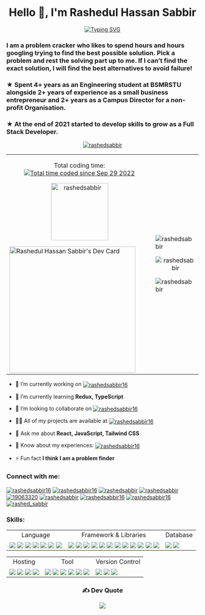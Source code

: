 <h1 align="center">Hello 👋, I'm Rashedul Hassan Sabbir</h1>
<p align='center'><a href="https://git.io/typing-svg"><img
            src="https://readme-typing-svg.demolab.com?font=Fira+Code&pause=1000&center=true&width=435&lines=Full+Stack+Developer;MERN+Stack+Developer;Frontend+Developer;Software+Developer;JavaScript+Developer;ReactJS+Developer"
            alt="Typing SVG" /></a></p>
<h3 align="left">I am a problem cracker who likes to spend hours and hours googling trying to find the best possible
    solution. Pick a problem and rest the solving part up to me. If I can’t find the exact solution, I will find the
    best alternatives to avoid failure!</h3>
<h3>★ Spent 4+ years as an Engineering student at BSMRSTU alongside 2+ years of experience as a small business
    entrepreneur and 2+ years as a Campus Director for a non-profit Organisation.</h3>
<h3>★ At the end of 2021 started to develop skills to grow as a Full Stack Developer.</h3>
<p align="center"> <a href="https://github.com/ryo-ma/github-profile-trophy"><img
            src="https://github-profile-trophy.vercel.app/?username=rashedsabbir" alt="rashedsabbir" /></a> </p>

<table>
    <tr>
        <td>
            <p align='center'><span height='10px'>Total coding time: </span><a
                    href="https://wakatime.com/@c2d5312d-949f-46c0-9436-981f2bd1bbad"><img align='center'
                        src="https://wakatime.com/badge/user/c2d5312d-949f-46c0-9436-981f2bd1bbad.svg"
                        alt="Total time coded since Sep 29 2022" /></a></p>
            <p align="center"> <img
                    src="https://komarev.com/ghpvc/?username=rashedsabbir&label=Profile%20views&color=0e75b6&style=flat"
                    width='150' alt="rashedsabbir" /> </p>
            <a href="https://app.daily.dev/rashedsabbir"><img
                    src="https://api.daily.dev/devcards/e80303a73352446e8972d3b272ec8881.png?r=y7w" width="330"
                    alt="Rashedul Hassan Sabbir's Dev Card" /></a>
        </td>
        <td>
            <p><img src="https://github-readme-streak-stats.herokuapp.com/?user=rashedsabbir" alt="rashedsabbir" /></p>
            <p align='center'><img
                    src="https://github-readme-stats-rashedsabbir.vercel.app/api/top-langs?username=rashedsabbir&theme=vue&show_icons=true&locale=en&layout=compact"
                    alt="rashedsabbir" /></p>
            <p><img src="https://github-readme-stats-rashedsabbir.vercel.app/api?username=rashedsabbir&theme=gruvbox_light&show_icons=true&locale=en"
                    alt="rashedsabbir" /></p>
        </td>
    </tr>
</table>

- 🔭 I’m currently working on <a href="https://github.com/saklain71/performcamp" target="blank"><img align="center"
        src="https://img.shields.io/badge/-PerformCamp-D14836" alt="rashedsabbir16" /></a>

- 🌱 I’m currently learning **Redux, TypeScript**

- 👯 I’m looking to collaborate on <a href="https://github.com/rashedsabbir/Chunk-Manufacturer-Client"
    target="blank"><img align="center" src="https://img.shields.io/badge/-Chunk%20Manufacturer-FE7A16"
        alt="rashedsabbir16" /></a>

- 👨‍💻 All of my projects are available at <a href="https://rashed-sabbir-portfolio.web.app" target="blank"><img
        align="center" src="https://img.shields.io/badge/-My%20Portfolio-%231DA1F2" alt="rashedsabbir16" /></a>

- 💬 Ask me about **React, JavaScript, Tailwind CSS**

- 📄 Know about my experiences: <a
    href="https://drive.google.com/file/d/1z8dGKRaPVVWnlWiu5sVcOAja88XQr3cr/view?usp=sharing" target="blank"><img
        align="center" src="https://img.shields.io/badge/-View%20Resume-6DA55F" alt="rashedsabbir16" /></a>

- ⚡ Fun fact **I think I am a problem finder**

<h3 align="left">Connect with me:</h3>
<p align="left">
    <a href="mailto:rashedsabbir16@gmail.com" target="blank"><img align="center"
            src="https://img.shields.io/badge/Gmail-D14836?&logo=gmail&logoColor=white"
            alt="rashedsabbir16" /></a>
    <a href="https://wa.me/01622373408" target="blank"><img align="center"
            src="https://img.shields.io/badge/WhatsApp-25D366?&logo=whatsapp&logoColor=white"
            alt="rashedsabbir16" /></a>
    <a href="https://linkedin.com/in/rashedsabbir" target="blank"><img align="center"
            src="https://img.shields.io/badge/linkedin-%230077B5.svg?&logo=linkedin&logoColor=white"
            alt="rashedsabbir" /></a>
    <a href="https://www.leetcode.com/rashedsabbir" target="blank"><img align="center"
            src="https://img.shields.io/badge/LeetCode-000000?&logo=LeetCode&logoColor=#d16c06"
            alt="rashedsabbir" /></a>
    <a href="https://stackoverflow.com/users/19063320" target="blank"><img align="center"
            src="https://img.shields.io/badge/-Stackoverflow-FE7A16?&logo=stack-overflow&logoColor=white"
            alt="19063320" /></a>
    <a href="https://kaggle.com/rashedsabbir" target="blank"><img align="center"
            src="https://img.shields.io/badge/Kaggle-035a7d?&logo=kaggle&logoColor=white"
            alt="rashedsabbir" /></a>
    <a href="https://twitter.com/rashedsabbir16" target="blank"><img align="center"
            src="https://img.shields.io/badge/Twitter-%231DA1F2.svg?&logo=Twitter&logoColor=white"
            alt="rashedsabbir16" /></a>
    <a href="https://fb.com/rashedsabbir16" target="blank"><img align="center"
            src="https://img.shields.io/badge/Facebook-%231877F2.svg?&logo=Facebook&logoColor=white"
            alt="rashedsabbir16" /></a>
    <a href="https://instagram.com/rashed_sabbir" target="blank"><img align="center"
            src="https://img.shields.io/badge/Instagram-%23E4405F.svg?&logo=Instagram&logoColor=white"
            alt="rashed_sabbir" /></a>
</p>

<h3 align="left">Skills:</h3>
<table>
    <tr align='center'>
        <td>Language</td>
        <td>Framework & Libraries</td>
        <td>Database</td>
    </tr>
    <tr>
        <td><img align="center"
                src="https://img.shields.io/badge/html5-%23E34F26.svg?&logo=html5&logoColor=white" />
            <img align="center"
                src="https://img.shields.io/badge/css3-%231572B6.svg?&logo=css3&logoColor=white" />
            <img align="center"
                src="https://img.shields.io/badge/javascript-%23323330.svg?&logo=javascript&logoColor=%23F7DF1E" />
            <img align="center"
                src="https://img.shields.io/badge/latex-%23008080.svg?&logo=latex&logoColor=white" />
            <img align="center"
                src="https://img.shields.io/badge/markdown-%23000000.svg?&logo=markdown&logoColor=white" />
            <img align="center"
                src="https://img.shields.io/badge/typescript-%23007ACC.svg?&logo=typescript&logoColor=white" />
                <img align="center"
                src="https://img.shields.io/badge/Python-14354C?&logo=python&logoColor=white" />
        </td>
        <td><img align="center"
                src="https://img.shields.io/badge/bootstrap-%23563D7C.svg?&logo=bootstrap&logoColor=white" />
            <img align="center"
                src="https://img.shields.io/badge/express.js-%23404d59.svg?&logo=express&logoColor=%2361DAFB" />
            <img align="center"
                src="https://img.shields.io/badge/JWT-black?&logo=JSON%20web%20tokens" /> <img
                align="center"
                src="https://img.shields.io/badge/MUI-%230081CB.svg?&logo=mui&logoColor=white" />
            <img align="center"
                src="https://img.shields.io/badge/NPM-%23000000.svg?&logo=npm&logoColor=white" />
            <img align="center"
                src="https://img.shields.io/badge/node.js-6DA55F?&logo=node.js&logoColor=white" />
            <img align="center"
                src="https://img.shields.io/badge/react-%2320232a.svg?&logo=react&logoColor=%2361DAFB" />
            <img align="center"
                src="https://img.shields.io/badge/react_native-%2320232a.svg?&logo=react&logoColor=%2361DAFB" />
            <img align="center"
                src="https://img.shields.io/badge/React_Router-CA4245?&logo=react-router&logoColor=white" />
            <img align="center"
                src="https://img.shields.io/badge/React%20Hook%20Form-%23EC5990.svg?&logo=reacthookform&logoColor=white" />
            <img align="center"
                src="https://img.shields.io/badge/tailwindcss-%2338B2AC.svg?&logo=tailwind-css&logoColor=white" />
            <img align="center"
                src="https://img.shields.io/badge/Material--UI-0081CB?&logo=material-ui&logoColor=white" />
        </td>
        <td><img align="center"
                src="https://img.shields.io/badge/Firebase-039BE5?&logo=Firebase&logoColor=white" />
            <img align="center"
                src="https://img.shields.io/badge/MongoDB-%234ea94b.svg?&logo=mongodb&logoColor=white" />
        </td>
    </tr>
</table>
<table>
    <tr align='center'>
        <td>Hosting</td>
        <td>Tool</td>
        <td>Version Control</td>
    </tr>
    <tr>
        <td><img align="center"
                src="https://img.shields.io/badge/heroku-%23430098.svg?&logo=heroku&logoColor=white" />
            <img align="center"
                src="https://img.shields.io/badge/netlify-%23000000.svg?&logo=netlify&logoColor=#00C7B7" />
            <img align="center"
                src="https://img.shields.io/badge/Render-%46E3B7.svg?&logo=render&logoColor=white" />
            <img align="center"
                src="https://img.shields.io/badge/vercel-%23000000.svg?&logo=vercel&logoColor=white" />
        </td>
        <td><img align="center"
                src="https://img.shields.io/badge/Android%20Studio-3DDC84.svg?&logo=android-studio&logoColor=white" />
            <img align="center"
                src="https://img.shields.io/badge/Visual%20Studio%20Code-0078d7.svg?&logo=visual-studio-code&logoColor=white" />
            <img align="center"
                src="https://img.shields.io/badge/docker-%230db7ed.svg?&logo=docker&logoColor=white" />
            <img align="center"
                src="https://img.shields.io/badge/jira-%230A0FFF.svg?&logo=jira&logoColor=white" />
            <img align="center"
                src="https://img.shields.io/badge/Postman-FF6C37?&logo=postman&logoColor=white" />
            <img align="center"
                src="https://img.shields.io/badge/adobe%20photoshop-%2331A8FF.svg?&logo=adobe%20photoshop&logoColor=white" />
        </td>
        <td><img align="center"
                src="https://img.shields.io/badge/git-%23F05033.svg?&logo=git&logoColor=white" />
            <img align="center"
                src="https://img.shields.io/badge/github-%23121011.svg?&logo=github&logoColor=white" />
            <img align="center"
                src="https://img.shields.io/badge/gitpod-f06611.svg?&logo=gitpod&logoColor=white" />
        </td>
    </tr>
</table>
<div align='center'>

### ✍️ Dev Quote

![](https://quotes-github-readme.vercel.app/api?type=horizontal&theme=light)

</div>

